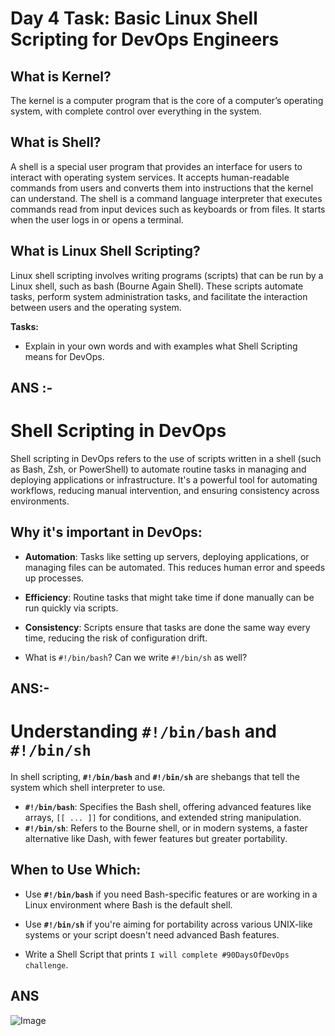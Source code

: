 # Day 4 Task: Basic Linux Shell Scripting for DevOps Engineers

## What is Kernel?

The kernel is a computer program that is the core of a computer’s operating system, with complete control over everything in the system.

## What is Shell?

A shell is a special user program that provides an interface for users to interact with operating system services. It accepts human-readable commands from users and converts them into instructions that the kernel can understand. The shell is a command language interpreter that executes commands read from input devices such as keyboards or from files. It starts when the user logs in or opens a terminal.

## What is Linux Shell Scripting?

Linux shell scripting involves writing programs (scripts) that can be run by a Linux shell, such as bash (Bourne Again Shell). These scripts automate tasks, perform system administration tasks, and facilitate the interaction between users and the operating system.

**Tasks:**
- Explain in your own words and with examples what Shell Scripting means for DevOps.
## ANS :- 
# Shell Scripting in DevOps

Shell scripting in DevOps refers to the use of scripts written in a shell (such as Bash, Zsh, or PowerShell) to automate routine tasks in managing and deploying applications or infrastructure. It's a powerful tool for automating workflows, reducing manual intervention, and ensuring consistency across environments.

## Why it's important in DevOps:
- **Automation**: Tasks like setting up servers, deploying applications, or managing files can be automated. This reduces human error and speeds up processes.
- **Efficiency**: Routine tasks that might take time if done manually can be run quickly via scripts.
- **Consistency**: Scripts ensure that tasks are done the same way every time, reducing the risk of configuration drift.

- What is `#!/bin/bash`? Can we write `#!/bin/sh` as well?
## ANS:- 
# Understanding `#!/bin/bash` and `#!/bin/sh`

In shell scripting, **`#!/bin/bash`** and **`#!/bin/sh`** are shebangs that tell the system which shell interpreter to use.

- **`#!/bin/bash`**: Specifies the Bash shell, offering advanced features like arrays, `[[ ... ]]` for conditions, and extended string manipulation.
- **`#!/bin/sh`**: Refers to the Bourne shell, or in modern systems, a faster alternative like Dash, with fewer features but greater portability.

## When to Use Which:
- Use **`#!/bin/bash`** if you need Bash-specific features or are working in a Linux environment where Bash is the default shell.
- Use **`#!/bin/sh`** if you're aiming for portability across various UNIX-like systems or your script doesn't need advanced Bash features.

- Write a Shell Script that prints `I will complete #90DaysOfDevOps challenge`.
## ANS 
![Image](Day04/image/Screenshot%2024-12-21%165454.png)


